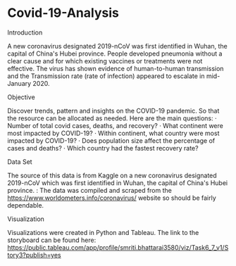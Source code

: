 # Covid-19-Analysis
Introduction

A new coronavirus designated 2019-nCoV was first identified in Wuhan, the capital of China's Hubei province. People developed pneumonia without a clear cause and for which existing vaccines or treatments were not effective. The virus has shown evidence of human-to-human transmission and the Transmission rate (rate of infection) appeared to escalate in mid-January 2020.

Objective

Discover trends, pattern and insights on the COVID-19 pandemic. So that the resource can be allocated as needed. Here are the main questions: · Number of total covid cases, deaths, and recovery? · What continent were most impacted by COVID-19? · Within continent, what country were most impacted by COVID-19? · Does population size affect the percentage of cases and deaths? · Which country had the fastest recovery rate? 


Data Set

The source of this data is from Kaggle on a new coronavirus designated 2019-nCoV which was first identified in Wuhan, the capital of China's Hubei province. : The data was compiled and scraped from the https://www.worldometers.info/coronavirus/ website so should be fairly dependable.


Visualization

Visualizations were created in Python and Tableau. The link to the storyboard can be found here: https://public.tableau.com/app/profile/smriti.bhattarai3580/viz/Task6_7_v1/Story3?publish=yes
